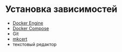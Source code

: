 # Установка зависимостей

- [Docker Engine](https://docs.docker.com/engine/install)
- [Docker Compose](https://docs.docker.com/compose/install)
- Git
- [mkcert](https://github.com/FiloSottile/mkcert)
- текстовый редактор
